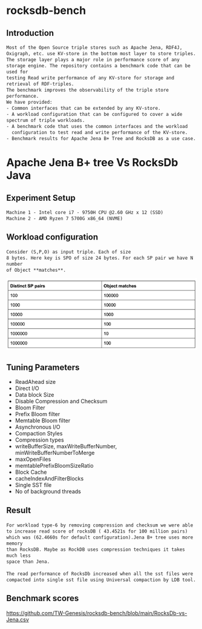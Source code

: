 # rocksdb-bench

## Introduction

```
Most of the Open Source triple stores such as Apache Jena, RDF4J, 
Oxigraph, etc. use KV-store in the bottom most layer to store triples.
The storage layer plays a major role in performance score of any
storage engine. The repository contains a benchmark code that can be used for
testing Read write performance of any KV-store for storage and retrieval of RDF-triples.
The benchmark improves the observability of the triple store performance.
We have provided:
- Common interfaces that can be extended by any KV-store.
- A workload configuration that can be configured to cover a wide spectrum of triple workloads.
- A benchmark code that uses the common interfaces and the workload 
  configuration to test read and write performance of the KV-store.
- Benchmark results for Apache Jena B+ Tree and RocksDB as a use case.
```

# Apache Jena B+ tree Vs RocksDb Java

## Experiment Setup

```
Machine 1 - Intel core i7 - 9750H CPU @2.60 GHz x 12 (SSD)
Machine 2 - AMD Ryzen 7 5700G x86_64 (NVME)
```

## Workload configuration
```
Consider (S,P,O) as input triple. Each of size
8 bytes. Here key is SPO of size 24 bytes. For each SP pair we have N number
of Object **matches**. 
```
![img_1.png](img.png)

## Tuning Parameters
- ReadAhead size
- Direct I/O 
- Data block Size 
- Disable Compression and Checksum
- Bloom Filter 
- Prefix Bloom filter 
- Memtable Bloom filter
- Asynchronous I/O  
- Compaction Styles
- Compression types
- writeBufferSize, maxWriteBufferNumber, minWriteBufferNumberToMerge 
- maxOpenFiles 
- memtablePrefixBloomSizeRatio 
- Block Cache 
- cacheIndexAndFilterBlocks
- Single SST file
- No of background threads

## Result
```
For workload type-6 by removing compression and checksum we were able
to increase read score of rocksDB ( 43.4521s for 100 million pairs)
which was (62.4660s for default configuration).Jena B+ tree uses more memory 
than RocksDB. Maybe as RockDB uses compression techniques it takes much less 
space than Jena. 

The read performance of RocksDb increased when all the sst files were 
compacted into single sst file using Universal compaction by LDB tool. 
```

## Benchmark scores
https://github.com/TW-Genesis/rocksdb-bench/blob/main/RocksDb-vs-Jena.csv
